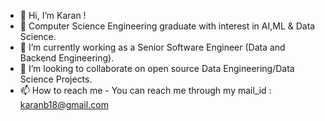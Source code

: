- 👋 Hi, I’m Karan !
- 👀 Computer Science Engineering graduate with interest in AI,ML & Data Science.
- 🌱 I’m currently working as a Senior Software Engineer (Data and Backend Engineering).
- 💞️ I’m looking to collaborate on open source Data Engineering/Data Science Projects.
- 📫 How to reach me - You can reach me through my mail_id : karanb18@gmail.com

<!---
karanb23/karanb23 is a ✨ special ✨ repository because its `README.md` (this file) appears on your GitHub profile.
You can click the Preview link to take a look at your changes.
--->
